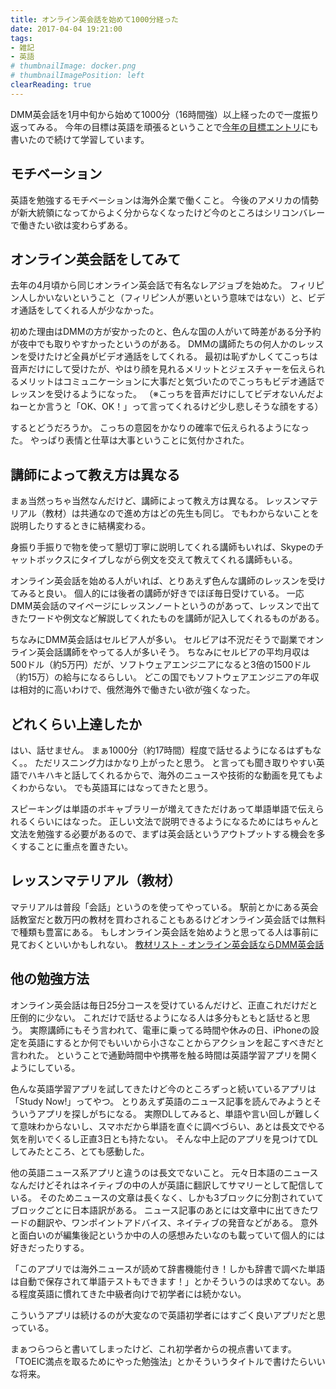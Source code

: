 ```yaml
---
title: オンライン英会話を始めて1000分経った
date: 2017-04-04 19:21:00
tags:
- 雑記
- 英語
# thumbnailImage: docker.png
# thumbnailImagePosition: left
clearReading: true
---
```


DMM英会話を1月中旬から始めて1000分（16時間強）以上経ったので一度振り返ってみる。
今年の目標は英語を頑張るということで[今年の目標エントリ](https://suzumi.github.io/2017/01/04/new-2017/)にも書いたので続けて学習しています。

<!-- more -->

## モチベーション
英語を勉強するモチベーションは海外企業で働くこと。
今後のアメリカの情勢が新大統領になってからよく分からなくなったけど今のところはシリコンバレーで働きたい欲は変わらずある。

## オンライン英会話をしてみて
去年の4月頃から同じオンライン英会話で有名なレアジョブを始めた。
フィリピン人しかいないということ（フィリピン人が悪いという意味ではない）と、ビデオ通話をしてくれる人が少なかった。

初めた理由はDMMの方が安かったのと、色んな国の人がいて時差がある分予約が夜中でも取りやすかったというのがある。
DMMの講師たちの何人かのレッスンを受けたけど全員がビデオ通話をしてくれる。
最初は恥ずかしくてこっちは音声だけにして受けたが、やはり顔を見れるメリットとジェスチャーを伝えられるメリットはコミュニケーションに大事だと気づいたのでこっちもビデオ通話でレッスンを受けるようになった。
（※こっちを音声だけにしてビデオないんだよねーとか言うと「OK、OK！」って言ってくれるけど少し悲しそうな顔をする）

するとどうだろうか。
こっちの意図をかなりの確率で伝えられるようになった。
やっぱり表情と仕草は大事ということに気付かされた。

## 講師によって教え方は異なる
まぁ当然っちゃ当然なんだけど、講師によって教え方は異なる。
レッスンマテリアル（教材）は共通なので進め方はどの先生も同じ。
でもわからないことを説明したりするときに結構変わる。

身振り手振りで物を使って懇切丁寧に説明してくれる講師もいれば、Skypeのチャットボックスにタイプしながら例文を交えて教えてくれる講師もいる。

オンライン英会話を始める人がいれば、とりあえず色んな講師のレッスンを受けてみると良い。
個人的には後者の講師が好きでほぼ毎日受けている。
一応DMM英会話のマイページにレッスンノートというのがあって、レッスンで出てきたワードや例文など解説してくれたものを講師が記入してくれるものがある。

ちなみにDMM英会話はセルビア人が多い。
セルビアは不況だそうで副業でオンライン英会話講師をやってる人が多いそう。
ちなみにセルビアの平均月収は500ドル（約5万円）だが、ソフトウェアエンジニアになると3倍の1500ドル（約15万）の給与になるらしい。
どこの国でもソフトウェアエンジニアの年収は相対的に高いわけで、俄然海外で働きたい欲が強くなった。


## どれくらい上達したか

はい、話せません。
まぁ1000分（約17時間）程度で話せるようになるはずもなく。。
ただリスニング力はかなり上がったと思う。
と言っても聞き取りやすい英語でハキハキと話してくれるからで、海外のニュースや技術的な動画を見てもよくわからない。
でも英語耳にはなってきたと思う。

スピーキングは単語のボキャブラリーが増えてきただけあって単語単語で伝えられるくらいにはなった。
正しい文法で説明できるようになるためにはちゃんと文法を勉強する必要があるので、まずは英会話というアウトプットする機会を多くすることに重点を置きたい。

## レッスンマテリアル（教材）
マテリアルは普段「会話」というのを使ってやっている。
駅前とかにある英会話教室だと数万円の教材を買わされることもあるけどオンライン英会話では無料で種類も豊富にある。
もしオンライン英会話を始めようと思ってる人は事前に見ておくといいかもしれない。
[教材リスト - オンライン英会話ならDMM英会話](http://eikaiwa.dmm.com/material/)

## 他の勉強方法
オンライン英会話は毎日25分コースを受けているんだけど、正直これだけだと圧倒的に少ない。
これだけで話せるようになる人は多分もともと話せると思う。
実際講師にもそう言われて、電車に乗ってる時間や休みの日、iPhoneの設定を英語にするとか何でもいいから小さなことからアクションを起こすべきだと言われた。
ということで通勤時間中や携帯を触る時間は英語学習アプリを開くようにしている。

色んな英語学習アプリを試してきたけど今のところずっと続いているアプリは「Study Now!」ってやつ。
とりあえず英語のニュース記事を読んでみようとそういうアプリを探しがちになる。
実際DLしてみると、単語や言い回しが難しくて意味わからないし、スマホだから単語を直ぐに調べづらい、あとは長文でやる気を削いでくるし正直3日とも持たない。
そんな中上記のアプリを見つけてDLしてみたところ、とても感動した。

他の英語ニュース系アプリと違うのは長文でないこと。
元々日本語のニュースなんだけどそれはネイティブの中の人が英語に翻訳してサマリーとして配信している。
そのためニュースの文章は長くなく、しかも3ブロックに分割されていてブロックごとに日本語訳がある。
ニュース記事のあとには文章中に出てきたワードの翻訳や、ワンポイントアドバイス、ネイティブの発音などがある。
意外と面白いのが編集後記というか中の人の感想みたいなのも載っていて個人的には好きだったりする。

「このアプリでは海外ニュースが読めて辞書機能付き！しかも辞書で調べた単語は自動で保存されて単語テストもできます！」とかそういうのは求めてない。ある程度英語に慣れてきた中級者向けで初学者には続かない。

こういうアプリは続けるのが大変なので英語初学者にはすごく良いアプリだと思っている。


まぁつらつらと書いてしまったけど、これ初学者からの視点書いてます。
「TOEIC満点を取るためにやった勉強法」とかそういうタイトルで書けたらいいな将来。
